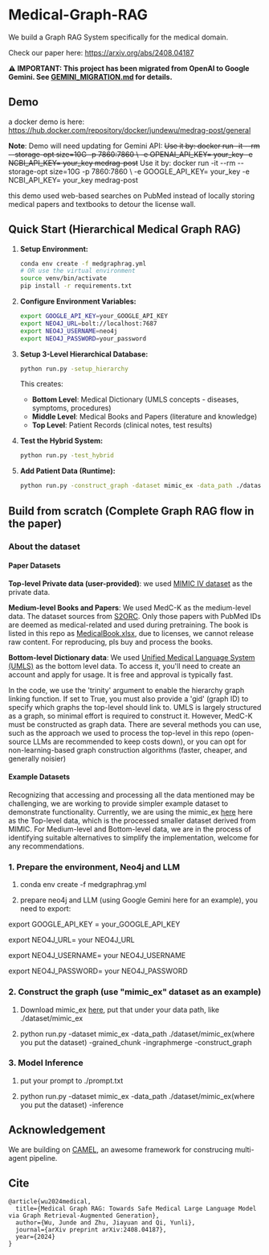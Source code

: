 # Medical-Graph-RAG
We build a Graph RAG System specifically for the medical domain.

Check our paper here: https://arxiv.org/abs/2408.04187

**⚠️ IMPORTANT: This project has been migrated from OpenAI to Google Gemini. See [GEMINI_MIGRATION.md](GEMINI_MIGRATION.md) for details.**

## Demo
a docker demo is here: https://hub.docker.com/repository/docker/jundewu/medrag-post/general
 
**Note**: Demo will need updating for Gemini API:
~~Use it by: docker run -it --rm --storage-opt size=10G -p 7860:7860 \ -e OPENAI_API_KEY= your_key -e NCBI_API_KEY= your_key medrag-post~~
Use it by: docker run -it --rm --storage-opt size=10G -p 7860:7860 \ -e GOOGLE_API_KEY= your_key -e NCBI_API_KEY= your_key medrag-post

this demo used web-based searches on PubMed instead of locally storing medical papers and textbooks to detour the license wall.

## Quick Start (Hierarchical Medical Graph RAG)

1. **Setup Environment:**
   ```bash
   conda env create -f medgraphrag.yml
   # OR use the virtual environment
   source venv/bin/activate
   pip install -r requirements.txt
   ```

2. **Configure Environment Variables:**
   ```bash
   export GOOGLE_API_KEY=your_GOOGLE_API_KEY
   export NEO4J_URL=bolt://localhost:7687
   export NEO4J_USERNAME=neo4j
   export NEO4J_PASSWORD=your_password
   ```

3. **Setup 3-Level Hierarchical Database:**
   ```bash
   python run.py -setup_hierarchy
   ```
   
   This creates:
   - **Bottom Level**: Medical Dictionary (UMLS concepts - diseases, symptoms, procedures)
   - **Middle Level**: Medical Books and Papers (literature and knowledge)  
   - **Top Level**: Patient Records (clinical notes, test results)

4. **Test the Hybrid System:**
   ```bash
   python run.py -test_hybrid
   ```

5. **Add Patient Data (Runtime):**
   ```bash
   python run.py -construct_graph -dataset mimic_ex -data_path ./dataset_test -grained_chunk -ingraphmerge -crossgraphmerge
   ```

## Build from scratch (Complete Graph RAG flow in the paper)

### About the dataset
#### Paper Datasets
**Top-level Private data (user-provided)**: we used [MIMIC IV dataset](https://physionet.org/content/mimiciv/3.0/) as the private data.

**Medium-level Books and Papers**: We used MedC-K as the medium-level data. The dataset sources from [S2ORC](https://github.com/allenai/s2orc). Only those papers with PubMed IDs are deemed as medical-related and used during pretraining. The book is listed in this repo as [MedicalBook.xlsx](https://github.com/MedicineToken/Medical-Graph-RAG/blob/main/MedicalBook.xlsx), due to licenses, we cannot release raw content. For reproducing, pls buy and process the books.

**Bottom-level Dictionary data**: We used [Unified Medical Language System (UMLS)](https://www.nlm.nih.gov/research/umls/index.html) as the bottom level data. To access it, you'll need to create an account and apply for usage. It is free and approval is typically fast.

In the code, we use the 'trinity' argument to enable the hierarchy graph linking function. If set to True, you must also provide a 'gid' (graph ID) to specify which graphs the top-level should link to. UMLS is largely structured as a graph, so minimal effort is required to construct it. However, MedC-K must be constructed as graph data. There are several methods you can use, such as the approach we used to process the top-level in this repo (open-source LLMs are recommended to keep costs down), or you can opt for non-learning-based graph construction algorithms (faster, cheaper, and generally noisier)

#### Example Datasets
Recognizing that accessing and processing all the data mentioned may be challenging, we are working to provide simpler example dataset to demonstrate functionality. Currently, we are using the mimic_ex [here](https://huggingface.co/datasets/Morson/mimic_ex) here as the Top-level data, which is the processed smaller dataset derived from MIMIC. For Medium-level and Bottom-level data, we are in the process of identifying suitable alternatives to simplify the implementation, welcome for any recommendations.

### 1. Prepare the environment, Neo4j and LLM
1. conda env create -f medgraphrag.yml


2. prepare neo4j and LLM (using Google Gemini here for an example), you need to export:

export GOOGLE_API_KEY = your_GOOGLE_API_KEY

export NEO4J_URL= your NEO4J_URL

export NEO4J_USERNAME= your NEO4J_USERNAME

export NEO4J_PASSWORD= your NEO4J_PASSWORD

### 2. Construct the graph (use "mimic_ex" dataset as an example)
1. Download mimic_ex [here](https://huggingface.co/datasets/Morson/mimic_ex), put that under your data path, like ./dataset/mimic_ex

2. python run.py -dataset mimic_ex -data_path ./dataset/mimic_ex(where you put the dataset) -grained_chunk -ingraphmerge -construct_graph

### 3. Model Inference
1. put your prompt to ./prompt.txt

2. python run.py -dataset mimic_ex -data_path ./dataset/mimic_ex(where you put the dataset) -inference

## Acknowledgement
We are building on [CAMEL](https://github.com/camel-ai/camel), an awesome framework for construcing multi-agent pipeline.

## Cite
~~~
@article{wu2024medical,
  title={Medical Graph RAG: Towards Safe Medical Large Language Model via Graph Retrieval-Augmented Generation},
  author={Wu, Junde and Zhu, Jiayuan and Qi, Yunli},
  journal={arXiv preprint arXiv:2408.04187},
  year={2024}
}
~~~
